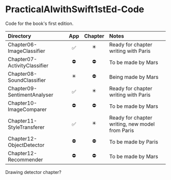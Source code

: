 # PracticalAIwithSwift1stEd-Code
Code for the book's first edition.

| Directory | App | Chapter | Notes |
|:---|:---:|:---:|:---|
|Chapter06-ImageClassifier | ✅ | ✴️ | Ready for chapter writing with Paris |
|Chapter07-ActivityClassifier | ⛔️ | ⛔️ | To be made by Mars |
|Chapter08-SoundClassifier | ✴️ | ⛔️ | Being made by Mars |
|Chapter09-SentimentAnalyser | ✅ | ✴️ | Ready for chapter writing with Paris |
|Chapter10-ImageComparer | ⛔️ | ⛔️ | To be made by Mars |
|Chapter11-StyleTransferer | ✅ | ✴️ | Ready for chapter writing, new model from Paris |
|Chapter12-ObjectDetector | ⛔️ | ⛔️ | To be made by Paris |
|Chapter12-Recommender| ⛔️ | ⛔️ | To be made by Mars |

Drawing detector chapter?
